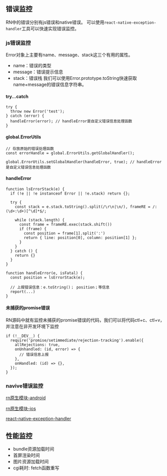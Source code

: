 ## 错误监控
RN中的错误分别有js错误和native错误。
可以使用`react-native-exception-handler`工具可以快速实现错误监控。

### js错误监控
Error对象上主要有name、message、stack这三个有用的属性。
- name：错误的类型
- message：错误提示信息
- stack：错误栈
我们可以使用Error.prototype.toString快速获取name+message的错误信息字符串。

#### try...catch
```
try {
  throw new Error('test');
} catch (error) {
  handleError(error); // handleError是自定义错误信息处理函数
}
```
#### global.ErrorUtils
```
// 存放原始的错误处理函数
const errorHandle = global.ErrorUtils.getGlobalHandler();

global.ErrorUtils.setGlobalHandler(handleError, true); // handleError是自定义错误信息处理函数
```

#### handleError
```
function lsErrorStack(e) {
  if (!e || !e instanceof Error || !e.stack) return {};

  try {
    const stack = e.stack.toString().split(/\r\n|\n/), frameRE = /:(\d+:\d+)[^\d]*$/;
    
    while (stack.length) {
      const frame = frameRE.exec(stack.shift())
      if (frame) {
        const position = frame[1].split(':')
        return { line: position[0], column: position[1] };
      }
    }
  } catch () {
    return {}
  }
}

function handleError(e, isFatal) {
  const position = lsErrorStack(e);
  
  // 上报错误信息：e.toString()； position；等信息
  report(...)
}
```

#### 未捕获的promise错误
RN源码中就有监控未捕获的promise错误的代码，我们可以将代码ctl+c、ctl+v，并注意在非开发环境下监控
```
if (!__DEV__) {
  require('promise/setimmediate/rejection-tracking').enable({
    allRejections: true,
    onUnhandled: (id, error) => {
      // 错误信息上报
    },
    onHandled: (id) => {},
  });
}
```

### navive错误监控
[rn原生模块-android](https://reactnative.cn/docs/native-modules-android)

[rn原生模块-ios](https://reactnative.cn/docs/native-modules-ios)

[react-native-exception-handler](https://www.npmjs.com/package/react-native-exception-handler)

## 性能监控
- bundle资源加载时间
- 首屏渲染时间
- 图片资源加载时间
- cgi耗时: fetch函数重写






